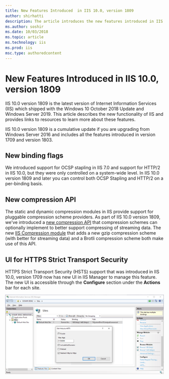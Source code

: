 ```yaml
---
title: New Features Introduced  in IIS 10.0, version 1809
author: shirhatti
description: The article introduces the new features introduced in IIS 10.0 Version 1809.
ms.author: soshir
ms.date: 10/03/2018
ms.topic: article
ms.technology: iis
ms.prod: iis
msc.type: authoredcontent
---
```

New Features Introduced  in IIS 10.0, version 1809
=================================================

IIS 10.0 version 1809 is the latest version of Internet Information Services (IIS) which shipped with the Windows 10 October 2018 Update and Windows Server 2019. This article describes the new functionality of IIS and provides links to resources to learn more about these features.

IIS 10.0 version 1809 is a cumulative update if you are upgrading from Windows Server 2016 and includes all the features introduced in version 1709 and version 1803.

## New binding flags

We introduced support for OCSP stapling in IIS 7.0 and support for HTTP/2 in IIS 10.0, but they were only controlled on a system-wide level. In IIS 10.0 version 1809 and later you can control both OCSP Stapling and HTTP/2 on a per-binding basis.

## New compression API

The static and dynamic compression modules in IIS provide support for pluggable compression scheme providers. As part of IIS 10.0 version 1809, we've introduced a [new compression API](https://msdn.microsoft.com/library/mt846747(v=vs.90).aspx) that compression schemes can optionally implement to better support compressing of streaming data. The new [IIS Compression module](https://docs.microsoft.com/en-us/iis/extensions/iis-compression/iis-compression-overview) that adds a new gzip compression scheme (with better for streaming data) and a Brotli compression scheme both make use of this API.

## UI for HTTPS Strict Transport Security

HTTPS Strict Transport Security (HSTS) support that was introduced in IIS 10.0, version 1709 now has new UI in IIS Manager to manage this feature. The new UI is accessible through the **Configure** section under the **Actions** bar for each site.

![UI for HSTS](hsts.png)
